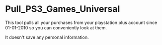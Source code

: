 # Pull_PS3_Games_Universal
This tool pulls all your purchases from your playstation plus account since 01-01-2010 so you can conveniently look at them.

It doesn't save any personal information.

